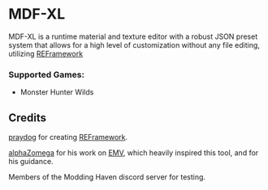 # MDF-XL
MDF-XL is a runtime material and texture editor with a robust JSON preset system that allows for a high level of customization without any file editing, utilizing [REFramework](https://github.com/praydog/REFramework)

### Supported Games:
- Monster Hunter Wilds

## Credits
[praydog](https://github.com/praydog) for creating [REFramework](https://github.com/praydog/REFramework).

[alphaZomega](https://github.com/alphazolam) for his work on [EMV](https://github.com/alphazolam/EMV-Engine), which heavily inspired this tool, and for his guidance.

Members of the Modding Haven discord server for testing.
